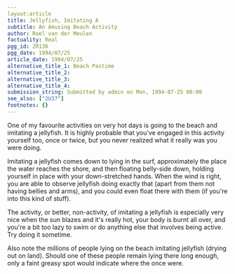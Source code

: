 ```yaml
---
layout:article
title: Jellyfish, Imitating A
subtitle: An Amusing Beach Activity
author: Roel van der Meulen
factuality: Real
pgg_id: 2R136
pgg_date: 1994/07/25
article_date: 1994/07/25
alternative_title_1: Beach Pastime
alternative_title_2: 
alternative_title_3: 
alternative_title_4: 
submission_string: Submitted by admin on Mon, 1994-07-25 00:00
see_also: ["2U37"]
footnotes: {}
---
```

<div>
<p>One of my favourite activities on very hot days is going to the beach and imitating a jellyfish. It is highly probable that you've engaged in this activity yourself too, once or twice, but you never realized what it really was you were doing.</p>
<p>Imitating a jellyfish comes down to lying in the surf, approximately the place the water reaches the shore, and then floating belly-side down, holding yourself in place with your down-stretched hands. When the wind is right, you are able to observe jellyfish doing exactly that (apart from them not having bellies and arms), and you could even float there with them (if you're into this kind of stuff).</p>
<p>The activity, or better, non-activity, of imitating a jellyfish is especially very nice when the sun blazes and it's really hot, your body is burnt all over, and you're a bit too lazy to swim or do anything else that involves being active. Try doing it sometime.</p>
<p>Also note the millions of people lying on the beach imitating jellyfish (drying out on land). Should one of these people remain lying there long enough, only a faint greasy spot would indicate where the once were.</p>
</div>
